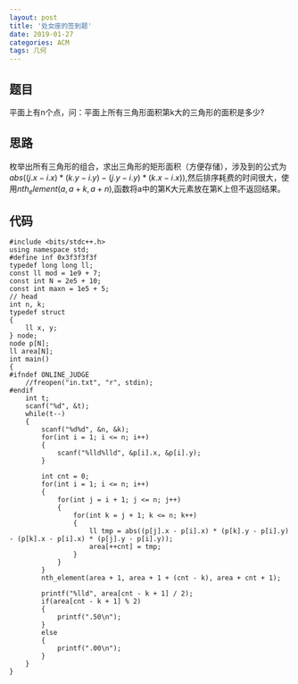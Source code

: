 ```yaml
---
layout: post
title: '处女座的签到题'
date: 2019-01-27
categories: ACM
tags: 几何
---
```

## 题目
平面上有n个点，问：平面上所有三角形面积第k大的三角形的面积是多少?
## 思路
枚举出所有三角形的组合，求出三角形的矩形面积（方便存储），涉及到的公式为$abs((j.x-i.x)*(k.y-i.y)-(j.y-i.y)*(k.x-i.x))$,然后排序耗费的时间很大，使用$nth_element(a,a+k,a+n)$,函数将a中的第K大元素放在第K上但不返回结果。
## 代码
```clike
#include <bits/stdc++.h>
using namespace std;
#define inf 0x3f3f3f3f
typedef long long ll;
const ll mod = 1e9 + 7;
const int N = 2e5 + 10;
const int maxn = 1e5 + 5;
// head
int n, k;
typedef struct
{
    ll x, y;
} node;
node p[N];
ll area[N];
int main()
{
#ifndef ONLINE_JUDGE
    //freopen("in.txt", "r", stdin);
#endif
    int t;
    scanf("%d", &t);
    while(t--)
    {
        scanf("%d%d", &n, &k);
        for(int i = 1; i <= n; i++)
        {
            scanf("%lld%lld", &p[i].x, &p[i].y);
        }

        int cnt = 0;
        for(int i = 1; i <= n; i++)
        {
            for(int j = i + 1; j <= n; j++)
            {
                for(int k = j + 1; k <= n; k++)
                {
                    ll tmp = abs((p[j].x - p[i].x) * (p[k].y - p[i].y) - (p[k].x - p[i].x) * (p[j].y - p[i].y));
                    area[++cnt] = tmp;
                }
            }
        }
        nth_element(area + 1, area + 1 + (cnt - k), area + cnt + 1);

        printf("%lld", area[cnt - k + 1] / 2);
        if(area[cnt - k + 1] % 2)
        {
            printf(".50\n");
        }
        else
        {
            printf(".00\n");
        }
    }
}
```